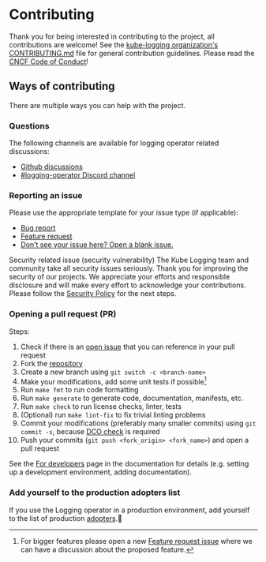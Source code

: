 # Contributing

Thank you for being interested in contributing to the project, all contributions are welcome!
See the [kube-logging organization's CONTRIBUTING.md](https://github.com/kube-logging/.github/blob/main/CONTRIBUTING.md) file for general contribution guidelines.
Please read the [CNCF Code of Conduct](https://github.com/cncf/foundation/blob/main/code-of-conduct.md)!

## Ways of contributing

There are multiple ways you can help with the project.

### Questions

The following channels are available for logging operator related discussions:

- [Github discussions](https://github.com/orgs/kube-logging/discussions)
- [#logging-operator Discord channel](https://discord.gg/eAcqmAVU2u)

### Reporting an issue

Please use the appropriate template for your issue type (if applicable):

- [Bug report](https://github.com/kube-logging/logging-operator/issues/new?assignees=&labels=bug&projects=&template=---bug-report.md&title=)
- [Feature request](https://github.com/kube-logging/logging-operator/issues/new?assignees=&labels=&projects=&template=--feature-request.md&title=)
- [Don’t see your issue here? Open a blank issue.](https://github.com/kube-logging/logging-operator/issues/new)

Security related issue (security vulnerability)
The Kube Logging team and community take all security issues seriously. Thank you for improving the security of our projects. We appreciate your efforts and responsible disclosure and will make every effort to acknowledge your contributions.
Please follow the [Security Policy](https://github.com/kube-logging/logging-operator/security/policy) for the next steps.

### Opening a pull request (PR)

Steps:

1. Check if there is an [open issue](https://github.com/kube-logging/logging-operator/issues) that you can reference in your pull request
2. Fork the [repository](https://github.com/kube-logging/logging-operator/fork)
3. Create a new branch using `git switch -c <branch-name>`
4. Make your modifications, add some unit tests if possible[^1]
5. Run `make fmt` to run code formatting
6. Run `make generate` to generate code, documentation, manifests, etc.
7. Run `make check` to run license checks, linter, tests
8. (Optional) run `make lint-fix` to fix trivial linting problems
9. Commit your modifications (preferably many smaller commits) using `git commit -s`, because [DCO check](https://github.com/apps/dco) is required
10. Push your commits (`git push <fork_origin> <fork_name>`) and open a pull request

See the [For developers](https://kube-logging.dev/docs/developers/) page in the documentation for details (e.g. setting up a development environment, adding documentation).

[^1]: For bigger features please open a new [Feature request issue](https://github.com/kube-logging/logging-operator/issues/new?assignees=&labels=&projects=&template=--feature-request.md&title=) where we can have a discussion about the proposed feature.

### Add yourself to the production adopters list

If you use the Logging operator in a production environment, add yourself to the list of production [adopters](https://github.com/kube-logging/logging-operator/blob/master/ADOPTERS.md).🤘
